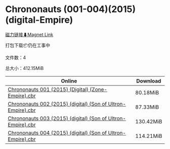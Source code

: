 # Chrononauts (001-004)(2015)(digital-Empire)

[磁力链接⬇Magnet Link](magnet:?xt=urn:btih:2daae07727fe012a1dc58bcb268b04cc8b448d14&dn=Chrononauts%20%28001-004%29%282015%29%28digital-Empire%29)

打包下载📦仍在工事中

文件数：4

总大小：412.15MiB

Online | Download
--- | ---
[Chrononauts 001 (2015) (Digital) (Zone-Empire).cbr](https://github.com/alicewish/markdown/blob/master/comic/Chrononauts-001-2015-Digital-Zone-Empire-cbr.md) | 80.18MiB
[Chrononauts 002 (2015) (digital) (Son of Ultron-Empire).cbr](https://github.com/alicewish/markdown/blob/master/comic/Chrononauts-002-2015-digital-Son-of-Ultron-Empire-cbr.md) | 87.33MiB
[Chrononauts 003 (2015) (digital) (Son of Ultron-Empire).cbr](https://github.com/alicewish/markdown/blob/master/comic/Chrononauts-003-2015-digital-Son-of-Ultron-Empire-cbr.md) | 130.42MiB
[Chrononauts 004 (2015) (digital) (Son of Ultron-Empire).cbr](https://github.com/alicewish/markdown/blob/master/comic/Chrononauts-004-2015-digital-Son-of-Ultron-Empire-cbr.md) | 114.21MiB